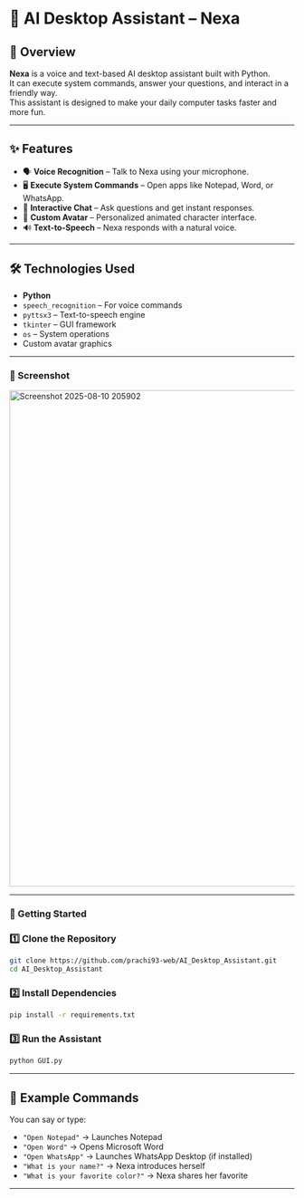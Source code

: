
# 🤖 AI Desktop Assistant – Nexa


## 📌 Overview
**Nexa** is a voice and text-based AI desktop assistant built with Python.  
It can execute system commands, answer your questions, and interact in a friendly way.  
This assistant is designed to make your daily computer tasks faster and more fun.

---

## ✨ Features
- 🗣 **Voice Recognition** – Talk to Nexa using your microphone.
- 🖥 **Execute System Commands** – Open apps like Notepad, Word, or WhatsApp.
- 💬 **Interactive Chat** – Ask questions and get instant responses.
- 🎨 **Custom Avatar** – Personalized animated character interface.
- 🔊 **Text-to-Speech** – Nexa responds with a natural voice.

---

## 🛠 Technologies Used
- **Python**
- `speech_recognition` – For voice commands
- `pyttsx3` – Text-to-speech engine
- `tkinter` – GUI framework
- `os` – System operations
- Custom avatar graphics

---

### 📸 Screenshot


<img width="687" height="877" alt="Screenshot 2025-08-10 205902" src="https://github.com/user-attachments/assets/da9429b2-49f6-4aaa-8b0a-861ef4395fcc" />

---

### 🚀 Getting Started


### 1️⃣ Clone the Repository
```bash
git clone https://github.com/prachi93-web/AI_Desktop_Assistant.git
cd AI_Desktop_Assistant
````

### 2️⃣ Install Dependencies

```bash
pip install -r requirements.txt
```

### 3️⃣ Run the Assistant

```bash
python GUI.py
```

---

## 📂 Example Commands

You can say or type:

* `"Open Notepad"` → Launches Notepad
* `"Open Word"` → Opens Microsoft Word
* `"Open WhatsApp"` → Launches WhatsApp Desktop (if installed)
* `"What is your name?"` → Nexa introduces herself
* `"What is your favorite color?"` → Nexa shares her favorite

---
